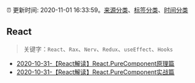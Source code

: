 :alarm_clock: 更新时间: 2020-11-01 16:33:59。[来源分类](../README.md)、[标签分类](../TAGS.md)、[时间分类](../TIMELINE.md)

## React


> 关键字：`React`、`Rax`、`Nerv`、`Redux`、`useEffect`、`Hooks`



- [2020-10-31-【React解读】React.PureComponent原理篇](https://juejin.im/post/6890022665621667847) 
- [2020-10-31-【React解读】React.PureComponent实战篇](https://juejin.im/post/6890019457872166926) 